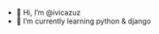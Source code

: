- 👋 Hi, I’m @ivicazuz
- 🌱 I’m currently learning python & django


<!---
ivicazuz/ivicazuz is a ✨ special ✨ repository because its `README.md` (this file) appears on your GitHub profile.
You can click the Preview link to take a look at your changes.
--->
